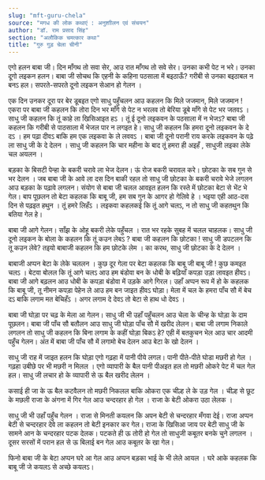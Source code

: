 ```yaml
---
slug: "mft-guru-chela"
source: "मगध की लोक कथाएं : अनुशाीलन एवं संचयन"
author: "डॉ. राम प्रसाद सिंह"
section: "अलौकिक चमत्‍कार कथा"
title: "गुरु गुड़ चेला चीनी"
---
```

एगो हलन बाबा जी। दिन माँगथ तो सवा सेर, आउ रात माँगथ तो सवे सेर। उनका कभी पेट न भरे। उनका दूगो लइकन हलन। बाबा जी सोचथ कि एहनी के कहिना पठसाला में बइठाऊँ? गरीबी से उनका बइठाबल न बनऽ हल। सपरते-सपरते दूनो लइकन सेआन हो गेलन । 

एक दिन उनकर दूरा पर बेर डूबइत एगो साधु पहुँचलन आउ कहलन कि मिले जजमान, मिले जजमान ! एकरा पर बाबा जी कहलन कि तोरा दिन भर माँगे से पेट न भरलव तो बेरिया डूबे माँगे से पेट भर जतवऽ । साधु जी कहलन कि तूं काहे ला खिसिआइत हऽ । तूं ई दूनो लइकवन के पठसाला में न भेजऽ? बाबा जी कहलन कि गरीबी से पाठसाला में भेजल पार न लगइत हे। साधु जी कहलन कि हमरा दूनो लइकवन के दे दऽ । हम पढ़ा दीवऽ बाकि हम एक लइकवा के ले लववऽ । बाबा जी दूनो परानी राय करके लइकवन के पढ़े ला साधु जी के दे देलन । साधु जी कहलन कि चार महीना के बाद तूं हमरा ही अइहँ , साधुजी लइका लेके चल अयलन । 

बड़का के बिसटी पेन्हा के बकरी चरावे ला भेज देलन। ऊं रोज बकरी चरावल करे। छोटका के सब गुन से भर देलन । जब बाबा जी के आवे ला दस दिन बाकी रहल तो साधु जी छोटका के बकरी चरावे भेजे लगलन आउ बड़का के पढ़ावे लगलन। संयोग से बाबा जी चलल आवइत हलन कि रस्ते में छोटका बेटा से भेंट भे गेल। बाप पूछलन तो बेटा कहलक कि बाबू जी, हम सब गुन के आगर हो गेलिवे हे । भइया एही आठ-दस दिन से पढ़इत हथुन । तूं हमरे लिहँऽ । लइकवा कहलकई कि तूं आगे चलऽ, न तो साधु जी कहतथुन कि बतिया गेल हे। 

बाबा जी आगे गेलन। साँझ के ओहू बकरी लेके पहुँचल । रात भर रहके सुबह में चलल चाहलक। साधु जी दूनो लइकन के बोला के कहलन कि तूं कउन लेबऽ ? बाबा जी कहलन कि छोटका ! साधु जी डपटलन कि तू कउन लेवे? तइयो बाबाजी कहलन कि हम छोटके लेम । का करथ, साधु जी छोटका के दे देलन । 

बाबाजी अप्पन बेटा के लेके चललन । कुछ दूर गेला पर बेटा कहलक कि बाबू जी बाबू जी ! कुछ कमइत चलऽ । बेटवा बोलल कि तूं आगे चलऽ आउ हम बंडोवा बन के धोबी के बढ़ियाँ कपड़ा उड़ा लावइत हीवऽ। बाबा जी आगे बढ़लन आउ धोबी के कपड़ा बंडोवा में उड़के आगे गिरल। उहाँ अप्पन रूप में हो के कहलक कि बाबू जी, तू नीमन कपड़ा पेहेन ले आउ हम बन जाइत हीवऽ घोड़ा। मेला में चल के हमरा पाँच सौ में बेच दऽ बाकि लगाम मत बेचिहँऽ । अगर लगाम दे देवऽ तो बेटा से हाथ धो देवऽ । 

बाबा जी घोड़ा पर चढ़ के मेला आ गेलन। साधु जी भी उहाँ पहुँचलन आउ चेला के चीन्ह के घोड़ा के दाम पूछलन। बाबा जी पाँच सौ बतौलन आउ साधु जी घोड़ा पाँच सौ में खरीद लेलन। बाबा जी लगाम निकाले लगलन तो साधु जी कहलन कि बिना लगाम के कहीं घोड़ा बिकऽ हे? एही में बतकुचन भेल आउ चार आदमी पहुँच गेलन। अंत में बाबा जी पाँच सौ में लगामो बेच देलन आउ बेटा के खो देलन । 

साधु जी राह में जाइत हलन कि घोड़ा एगो गढ़हा में पानी पीये लगल। पानी पीते-पीते घोडा मछरी हो गेल । गढ़हा उबीछे पर भी मछरी न मिलल । एगो व्यापारी के बैल पानी पीअइत हल तो मछरी ओकरे पेट में चल गेल हल। साधु जी लचार हो के व्यापारी से ऊ बैल खरीद लेलन । 

कसाई ही जा के ऊ बैल कटवैलन तो मछरी निकलल बाकि ओकरा एक चील्ह ले के उड़ गेल । चील्ह से छूट के मछली राजा के अंगना में गिर गेल आउ चन्दरहार हो गेल । राजा के बेटी ओकरा उठा लेलक । 

साधु जी भी उहाँ पहुँच गेलन । राजा से मिनती कयलन कि अपन बेटी से चन्दरहार मँगवा देई। राजा अप्पन बेटी से चन्दरहार देवे ला कहलन तो बेटी इनकार कर गेल। राजा के खिसिआ जाय पर बेटी साधु जी के सामने आन के चन्दरहार पटक देलक। पटकते ही ऊ तोरी हो गेल तो साधुजी कबूतर बनके चुने लगलन । दूसर सरसों में परान हल से ऊ बिलाई बन गेल आउ कबूतर के खा गेल। 

फिनो बाबा जी के बेटा अप्पन घरे आ गेल आउ अप्पन बड़का भाई के भी लेले आयल । घरे आके कहलक कि बाबू जी जे कयलऽ से अच्छे कयलऽ। 
